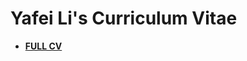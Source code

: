 # Yafei Li's Curriculum Vitae

* [**FULL CV**](https://github.com/Yafei777/Curriculum-Vitae/blob/master/Yafei%20Li's%20Curriculum%20Vitae.md)

